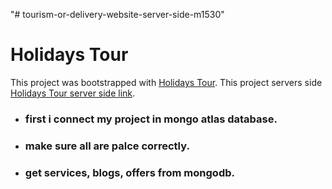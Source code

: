 "# tourism-or-delivery-website-server-side-m1530" 
# Holidays Tour

This project was bootstrapped with [Holidays Tour](https://travel-client-480aa.web.app/).
This project servers side [Holidays Tour server side link](https://howling-cat-22658.herokuapp.com).

* ### first i connect my project in mongo atlas database.
* ### make sure all are palce correctly.
* ### get services, blogs, offers from mongodb.

